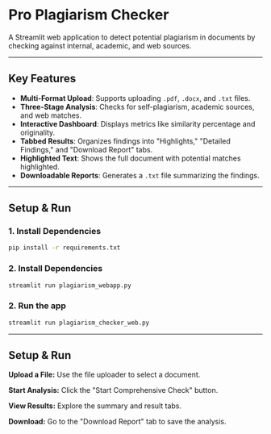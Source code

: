 # Pro Plagiarism Checker

A Streamlit web application to detect potential plagiarism in documents by checking against internal, academic, and web sources.

---
## Key Features

* **Multi-Format Upload**: Supports uploading `.pdf`, `.docx`, and `.txt` files.
* **Three-Stage Analysis**: Checks for self-plagiarism, academic sources, and web matches.
* **Interactive Dashboard**: Displays metrics like similarity percentage and originality.
* **Tabbed Results**: Organizes findings into "Highlights," "Detailed Findings," and "Download Report" tabs.
* **Highlighted Text**: Shows the full document with potential matches highlighted.
* **Downloadable Reports**: Generates a `.txt` file summarizing the findings.

---
## Setup & Run

### 1. Install Dependencies
```bash
pip install -r requirements.txt
```

### 2. Install Dependencies
```bash
streamlit run plagiarism_webapp.py
```

### 2. Run the app
```bash
streamlit run plagiarism_checker_web.py
```

---
## Setup & Run

**Upload a File:** Use the file uploader to select a document.

**Start Analysis:** Click the "Start Comprehensive Check" button.

**View Results:** Explore the summary and result tabs.

**Download:** Go to the "Download Report" tab to save the analysis.
